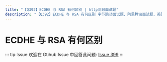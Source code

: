 ```yaml
---
title: "【Q392】ECDHE 与 RSA 有何区别 | http高频面试题"
description: "【Q392】ECDHE 与 RSA 有何区别 字节跳动面试题、阿里腾讯面试题、美团小米面试题。"
---
```


# ECDHE 与 RSA 有何区别

::: tip Issue
欢迎在 Gtihub Issue 中回答此问题: [Issue 399](https://github.com/shfshanyue/Daily-Question/issues/399)
:::
